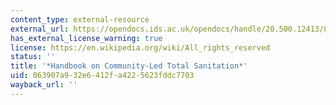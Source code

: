 ```yaml
---
content_type: external-resource
external_url: https://opendocs.ids.ac.uk/opendocs/handle/20.500.12413/872
has_external_license_warning: true
license: https://en.wikipedia.org/wiki/All_rights_reserved
status: ''
title: '*Handbook on Community-Led Total Sanitation*'
uid: 063907a9-32e6-412f-a422-5623fddc7703
wayback_url: ''
---
```

